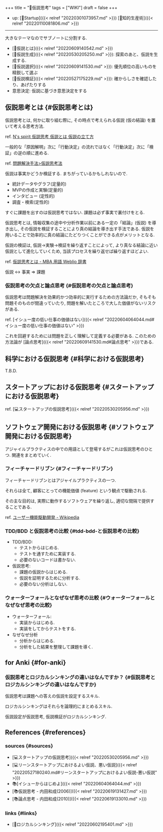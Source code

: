 +++
title = "📝仮説思考"
tags = ["WIKI"]
draft = false
+++

-   up: [📂Startup]({{< relref "20220301073957.md" >}}) [📁知的生産術]({{< relref "20220110081806.md" >}})

---

大きなテーマなのでサブノートに分割する.

-   [📝仮説とは]({{< relref "20220609140542.md" >}})
-   [📝仮説生成]({{< relref "20220530205250.md" >}}): 探索のあと、仮説を生成する.
-   [📝仮説選択]({{< relref "20220609141530.md" >}}): 優先順位の高いものを精鋭して選ぶ
-   [📝仮説検証]({{< relref "20220527175229.md" >}}): 確からしさを確認したり、あげたりする
-   意思決定: 仮説に基づき意思決定をする


## 仮説思考とは {#仮説思考とは}

仮説思考とは, 何かに取り組む際に, その時点で考えられる仮説 (仮の結論) を置いて考える思考方法.

ref. [N's spirit  仮説思考  仮説とは  仮説の立て方](http://www.nsspirit-cashf.com/logical/kasetsu_shikou.html)

一般的な「原因解明」次に「行動決定」の流れではなく「行動決定」次に「検証」の逆の順に進める.

ref. [問題解決手法>仮説思考法](http://fk-plaza.jp/Solution/solu_kasetsu.htm)

仮説は事実かどうか検証する. まちがっているかもしれないので.

-   統計データやグラフ(定量的)
-   MVPの作成と実験(定量的)
-   インタビュー (定性的)
-   調査・検索(定性的)

すぐに課題を出すのは仮説思考ではない. 課題は必ず事実で裏付けをとる.

仮説思考とは, 情報収集の途中や分析作業以前にある一定の「結論」(仮説) を導き出し, その仮説を検証することにより真の結論を導き出す手法である. 仮説を用いることで効率的に真の結論にたどりつくことができる点がメリットとなる.

仮説の検証は, 仮説→実験→検証を繰り返すことによって, より真なる結論に近い仮説として進化していくため, 当該プロセスを繰り返せば繰り返すほどよい.

ref. [仮説思考とは - MBA 用語 Weblio 辞書](http://www.weblio.jp/content/%E4%BB%AE%E8%AA%AC%E6%80%9D%E8%80%83)

<div class="quate">

仮説 <-> 事実 => 課題

</div>


### 仮説思考の欠点と論点思考 {#仮説思考の欠点と論点思考}

仮説思考は問題解決を効果的かつ効率的に実行するための方法論だか, そもそも問題そのものが間違っていたり, 問題を解いたところで大した価値がないリスクがある.

ref. [イシュー度の低い仕事の価値はない]({{< relref "20220604064044.md#イシュー度の低い仕事の価値はない" >}})

これを回避するためには問題を正しく理解して定義する必要がある. このための方法論が [論点思考]({{< relref "20220609141530.md#論点思考" >}})である.


## 科学における仮説思考 {#科学における仮説思考}

T.B.D.


## スタートアップにおける仮説思考 {#スタートアップにおける仮説思考}

ref. [💻スタートアップの仮説思考]({{< relref "20220530205956.md" >}})


## ソフトウェア開発における仮説思考 {#ソフトウェア開発における仮説思考}

アジャイルプラクティスの中での用語として登場するがこれは仮説思考のひとつ. 関連をまとめていく.


### フィーチャードリブン {#フィーチャードリブン}

フィーチャードリブンとはアジャイルプラクティスの一つ.

それらは全て, 顧客にとっての機能価値 (feature) という観点で駆動される.

その主な目的は, 実際に動作するソフトウェアを繰り返し, 適切な間隔で提供することである.

ref. [ユーザー機能駆動開発 - Wikipedia](http://ja.wikipedia.org/wiki/%E3%83%A6%E3%83%BC%E3%82%B6%E3%83%BC%E6%A9%9F%E8%83%BD%E9%A7%86%E5%8B%95%E9%96%8B%E7%99%BA)


### TDD/BDD と仮説思考の比較 {#tdd-bdd-と仮説思考の比較}

-   TDD/BDD:
    -   テストからはじめる.
    -   テストを通すために実装する.
    -   必要のないコードは書かない.
-   仮説思考:
    -   課題の仮説からはじめる.
    -   仮説を証明するために分析する.
    -   必要のない分析はしない.


### ウォーターフォールとなぜなぜ思考の比較 {#ウォーターフォールとなぜなぜ思考の比較}

-   ウォーターフォール:
    -   実装からはじめる.
    -   実装をしてからテストをする.
-   なぜなぜ分析
    -   分析からはじめる.
    -   分析をした結果を整理して課題を導く.


## for Anki {#for-anki}


### 仮説思考とロジカルシンキングの違いはなんですか？ {#仮説思考とロジカルシンキングの違いはなんですか}

仮説思考は課題への答えの仮説を設定するスキル.

ロジカルシンキングはそれらを論理的にまとめるスキル.

仮説設定が仮説思考, 仮説検証がロジカルシンキング.


## References {#references}


### sources {#sources}

-   [💻スタートアップの仮説思考]({{< relref "20220530205956.md" >}})
-   [💻リーンスタートアップにおけるよい仮説、悪い仮説]({{< relref "20220527180240.md#リーンスタートアップにおけるよい仮説-悪い仮説" >}})
-   📚[イシューからはじめよ]({{< relref "20220604064044.md" >}})
-   [📚仮説思考 - 内田和成(2006)]({{< relref "20220619131427.md" >}})
-   [📚論点思考 - 内田和成(2010)]({{< relref "20220619133010.md" >}})


### links {#links}

-   [📝ロジカルシンキング]({{< relref "20220602195401.md" >}})
